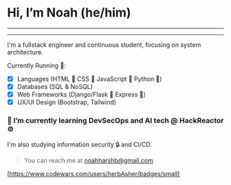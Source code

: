 # Hi, I’m Noah (he/him)
---
---
I'm a fullstack engineer and continuous student, focusing on system architecture. 

Currently Running 💨:
- [x] Languages (HTML 🌉 CSS 🎨 JavaScript 🍵 Python 🐍)
- [x] Databases (SQL & NoSQL)
- [x] Web Frameworks (Django/Flask 🐍 Express 🍵)  
- [x] UX/UI Design (Bootstrap, Tailwind) 

### 🌱 I’m currently learning DevSecOps and AI tech @ HackReactor ⚙️
I'm also studying information security 🔒 and CI/CD. 

> You can reach me at noahharshb@gmail.com

[https://www.codewars.com/users/herbAsher/badges/small]
